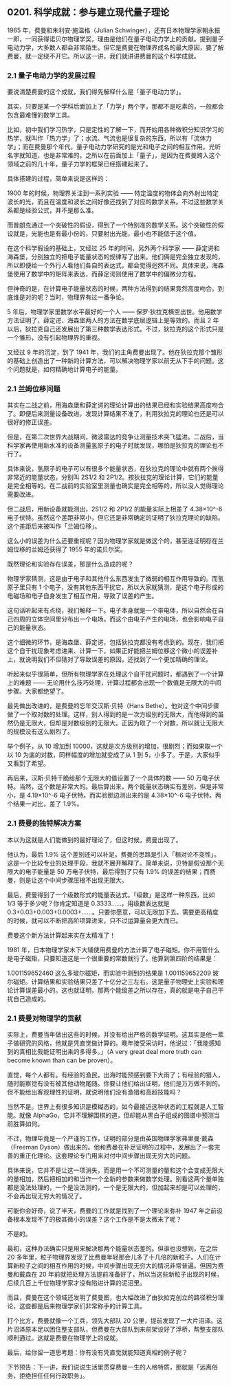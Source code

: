## 0201. 科学成就：参与建立现代量子理论

1965 年，费曼和朱利安·施温格（Julian Schwinger），还有日本物理学家朝永振一郎，一同获得诺贝尔物理学奖，理由是他们在量子电动力学上的贡献。提到量子电动力学，大多数人都会非常陌生。但它是费曼在物理界成名的最大原因，要了解费曼，就一定绕不开它。所以这一讲，我们就讲讲费曼的这个科学成就。

### 2.1 量子电动力学的发展过程

要说清楚费曼的这个成就，我们得先解释什么是「量子电动力学」。

其实，只要是某一个学科后面加上了「力学」两个字，那都不是吃素的，一般都会包含最难懂的数学工具。

比如，初中我们学习热学，只是定性的了解一下，而开始用各种微积分知识学习的热学，就叫作「热力学」了；水流、气流也是很复杂的东西，所以有「流体力学」；而在费曼那个年代，量子电动力学研究的是光和电子之间的相互作用。光听名字就知道，也是非常难的。之所以在前面加上「量子」，是因为在费曼跨入这个领域之前的几十年，量子力学的框架已经搭建起来了。

具体搭建的过程，简单来说是这样的：

1900 年的时候，物理界关注到一系列实验 —— 特定温度的物体会向外射出特定波长的光，而且在温度和波长之间好像还找到了对应的数学关系。不过这些数学关系都是经验公式，并不是那么准。

而普朗克通过一个突破性的假设，得到了一个特别准的数学关系。这个突破性的假设就是，光能也是有最小份的，只要射出光能，最小也不能低于这个值。

在这个科学假设的基础上，又经过 25 年的时间，另外两个科学家 —— 薛定谔和海森堡，分别独立的把电子能量状态的规律写了出来。他们俩是完全独立发现的，所以即便给一个外行人看他们各自的表达式，都会觉得迥然不同。具体来说，海森堡使用了数学中的矩阵来表达，而薛定谔则使用了数学中的偏微分方程。

但神奇的是，在计算电子能量状态的时候，两种方法得到的结果竟然高度吻合。到底谁是对的呢？当时，物理界有过一番争论。

5 年后，物理学家里数学水平最好的一个人 —— 保罗·狄拉克横空出世。他用数学方法证明了，薛定谔、海森堡两人的方法在数学底层逻辑上是等效的。而且 2 年以后，狄拉克自己还发展出了第三种数学表达形式。不过，狄拉克的这个形式只是一个雏形，没有引起物理界的重视。

又经过 9 年的沉淀，到了 1941 年，我们的主角费曼出现了。他在狄拉克那个雏形的基础上创造出了一种新的计算方法，可以解决物理学家以前无从下手的问题。这个问题就是，如何精确地计算电子的能量。

### 2.1 兰姆位移问题

其实在二战之前，用海森堡和薛定谔的理论计算出的结果已经和实验结果高度吻合了。即便后来测量设备改进，发现计算结果不准了，利用狄拉克的理论也还是可以很好的修正误差。

但是，在第二次世界大战期间，微波雷达的竞争让测量技术突飞猛进。二战后，当科学家再使用新水准的设备测量氢原子的电子时就发现，哪怕是狄拉克的理论也不行了。

具体来说，氢原子的电子可以有很多个能量状态，在狄拉克的理论中就有两个挨得非常近的能量状态，分别叫 2S1/2 和 2P1/2。按狄拉克的理论计算，它们的能量是完全相等的。在二战前的实验室里测量也确实是完全相等的，所以没人觉得理论需要改进。

但二战后，用新设备就能测出，2S1/2 和 2P1/2 的能量实际上相差了 4.38×10^-6 电子伏特。虽然这个差距非常小，但它还是非常确定的证明了狄拉克理论的缺陷。这个差距后来被叫作「兰姆位移」。

这么小的误差为什么还要重视呢？因为物理学家就是做这个的，甚至连证明存在兰姆位移的兰姆还获得了 1955 年的诺贝尔奖。

既然理论和实验存在误差，那是什么造成的呢？

物理学家猜测，这是由于电子和其他什么东西发生了微弱的相互作用导致的。而氢原子里只有 1 个电子，没有其他东西干扰它，所以大家就猜测，是这个电子形成的电磁场和电子自身发生了相互作用，导致了误差的产生。

这句话听起来有点绕，我们解释一下。电子本身就是一个带电体，所以自然会在自己四周的立体空间里分布出一个电场。而这个由电子产生的电场，也会影响电子自己的能量状态。

这个细微的环节，是海森堡、薛定谔，包括狄拉克都没有考虑到的。现在，我们把这个自干扰现象考虑进来、计算一下，如果正好能把兰姆位移这个微小的误差补上，就说明我们不但猜对了导致误差的原因，还找到了一个更加精确的理论。

听起来似乎很简单，但所有物理学家在处理这个自干扰问题时，都遇到了一个计算上的难题 —— 无论用什么技巧处理，计算过程都会出现一个数值是无限大的中间步骤。大家都绝望了。

最先做出改进的，是费曼的忘年交汉斯·贝特（Hans Bethe）。他对这个中间步骤做了一个取对数的处理。这样，别人得到的是一次方级别的无限大，而他得到的虽然仍是无限大，但却是对数级别的无限大。正因为取了一个对数，所以就让无限大的规模没有这么剧烈了。

举个例子，从 10 增加到 10000，这就是次方级别的增加，很剧烈；而如果取一个以 10 为底的对数，同样幅度的增加就变成了从 1 到 5，小多了。于是，大家似乎又看到了希望。

再后来，汉斯·贝特干脆给那个无限大的值设置了一个具体的数 —— 50 万电子伏特。当然，这个数是非常大的。最后算出来，两个能量状态确实有差别，但是非常小，是 4.19×10^-6 电子伏特。而实验那边测出来的是 4.38×10^-6 电子伏特。两个结果一对比，差了 1.9%。

### 2.1 费曼的独特解决方案

本以为这就是人们能做到的最好理论了，但这时候，费曼出现了。

他认为，最后 1.9% 这个差别还可以补足。费曼的思路是引入「相对论不变性」。这是一个比较专业的处理手段，我就不展开解释了。简单来说，贝特是假设那个无限大的电子能量是 50 万电子伏特，最后得到了只有 1.9% 的误差的结果；而费曼，则是让这个中间步骤压根不出现无限大。

最后，费曼得到了一个级数形式的能量表达式。「级数」是这样一种东西，比如 1/3 等于多少呢？你肯定知道是 0.3333……，用级数表达就是 0.3+0.03+0.003+0.0003+……。只要你愿意，可以无限加下去。需要更高精度的时候，就可以不断把高阶项算进来，只不过运算量会更大而已。

费曼这个新方法计算起来实在太精准了！

1981 年，日本物理学家木下大辅使用费曼的方法计算了电子磁矩。你不用管什么是电子磁矩，只要知道这是一个很重要的常数就行了。他算到第四阶的结果是：

1.001159652460 这么多玻尔磁矩，而实验中测到的结果是 1.001159652209 玻尔磁矩。计算结果和实验结果只差了十亿分之三左右。这是量子物理史上实验和理论计算误差最小的。这也就证明，那两个能级差之所以存在，真的就是电子自己干扰自己造成的。

### 2.1 费曼对物理学的贡献

实际上，费曼当年做出这些的时候，并没有给出严格的数学证明。这其实是他一辈子做研究的风格，他就是凭直觉做计算的。晚年接受采访时，他说过：「我能感知到的真相比我能证明出来的多得多。」（A very great deal more truth can become known than can be proven）。

直觉，每个人都有。有经验的渔民，出海时能预感到要下大雨了；有经验的猎人，随时能察觉有没有被其他动物尾随。你要让他们给出证明，他们是万万做不到的。但不能给出客观理性的证明，就说明他们没有渔猎和高超技能吗？

当然不是。世界上有很多知识是模糊态的，如今最接近这种状态的工程就是人工智能。就像 AlphaGo，它并不理解围棋的道，但却能从黑白子组成的图谱中预测当前胜算如何。

不过，物理毕竟是一个严谨的工作，证明的部分是由英国物理学家弗里曼·戴森（Freeman Dyson）做出来的。他和费曼在补足证明的过程中，发展出了一套完善的重正化理论。这套理论专门用来对付中间步骤出现无穷大的问题。

具体来说，它并不是让这一项消失，而是用一个不可测量的量和这个会变成无限大的量相加，然后把相加的和当作一个全新的参数来做数学处理。别看这两个量单独都是没法处理的，一个是没法测的，一个是无限大的，但加起来却是可以处理的，不会再出现无穷大的情况了。

可能你会好奇，说了半天，费曼的工作就是找到了一个理论来弥补 1947 年之前设备根本发现不了的极其微小的误差？这个工作是不是太微末了呢？

不是的。

最初，这种办法确实只是用来解决那两个能量状态差的。但谁也没想到，在之后 20 多年里，粒子物理界发现了比费曼年轻那会儿多了十几倍的新粒子。人们在计算新粒子之间的相互作用的时候，中间步骤出现无穷大的情况非常普遍。但因为费曼和戴森在 20 年前就把处理方法提前准备好了，所以当这些新粒子出现的时候，后续几百上千位物理学家才没有陷进计算的泥沼里。

而且，费曼在这个领域还发明了费曼图，也大幅改进了由狄拉克创立的路径积分理论，这些都是后来物理学家们非常称手的计算工具。

打个比方，费曼就像一个工兵，领先大部队 20 公里，提前发现了一大片沼泽。这片沼泽原本足以困住整支部队，但费曼在大部队到来前架设好了浮桥，帮整支部队顺利通过。这就是费曼在物理学上的成就。

最后，给你留一道思考题：你有没有凭直觉就能知道真相的例子呢？

下节预告：下一讲，我们说说生活里贯穿费曼一生的人格特质，那就是「远离俗务，拒绝担任任何行政职务」。
